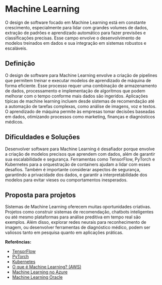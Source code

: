 # Machine Learning

O design de software focado em Machine Learning está em constante crescimento, especialmente para lidar com grandes volumes de dados, extração de padrões e aprendizado automático para fazer previsões e classificações precisas. Esse campo envolve o desenvolvimento de modelos treinados em dados e sua integração em sistemas robustos e escaláveis.

## Definição
O design de software para Machine Learning envolve a criação de pipelines que permitem treinar e executar modelos de aprendizado de máquina de forma eficiente. Esse processo requer uma combinação de armazenamento de dados, processamento e implementação de algoritmos que podem melhorar com o tempo conforme mais dados são ingeridos. Aplicações típicas de machine learning incluem desde sistemas de recomendação até a automação de tarefas complexas, como análise de imagens, voz e textos. O aprendizado de máquina permite às empresas tomar decisões baseadas em dados, otimizando processos como marketing, finanças e diagnósticos médicos.

## Dificuldades e Soluções

Desenvolver software para Machine Learning é desafiador porque envolve a criação de modelos precisos que aprendem com dados, além de garantir sua escalabilidade e segurança. Ferramentas como TensorFlow, PyTorch e Kubernetes para a orquestração de containers ajudam a lidar com esses desafios. Também é importante considerar aspectos de segurança, garantindo a privacidade dos dados, e garantir a interpretabilidade dos modelos para evitar vieses ou comportamentos inesperados.

##  Proposta para projetos

Sistemas de Machine Learning oferecem muitas oportunidades criativas. Projetos como construir sistemas de recomendação, chatbots inteligentes ou até mesmo plataformas para análise preditiva em tempo real são exemplos. Além disso, explorar redes neurais para reconhecimento de imagem, ou desenvolver ferramentas de diagnóstico médico, podem ser valiosos tanto em pesquisa quanto em aplicações práticas.

**Referências:**
- [TensorFlow](https://www.tensorflow.org/)
- [PyTorch](https://pytorch.org/)
- [Kubernetes](https://kubernetes.io/)
- [O que é Machine Learning? (AWS)](https://aws.amazon.com/machine-learning/)
- [Machine Learning no Azure](https://azure.microsoft.com/en-us/services/machine-learning/)
- [Machine Learning Oracle](https://www.oracle.com/br/artificial-intelligence/what-is-machine-learning/)
